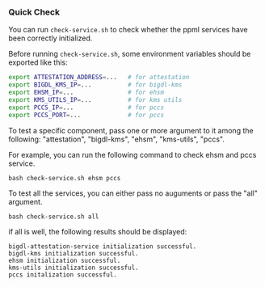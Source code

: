 ### Quick Check
You can run `check-service.sh` to check whether the ppml services have been correctly initialized.

Before running `check-service.sh`, some environment variables should be exported like this:
```bash
export ATTESTATION_ADDRESS=...   # for attestation 
export BIGDL_KMS_IP=...          # for bigdl-kms
export EHSM_IP=...               # for ehsm
export KMS_UTILS_IP=...          # for kms utils 
export PCCS_IP=...               # for pccs
export PCCS_PORT=...             # for pccs
```
To test a specific component, pass one or more argument to it among the following: "attestation", "bigdl-kms", "ehsm", "kms-utils", "pccs".

For example, you can run the following command to check ehsm and pccs service.
```
bash check-service.sh ehsm pccs
```
To test all the services, you can either pass no auguments or pass the "all" argument.
```
bash check-service.sh all
```
if all is well, the following results should be displayed:
```
bigdl-attestation-service initialization successful.
bigdl-kms initialization successful.
ehsm initialization successful.
kms-utils initialization successful.
pccs initalization successful.
```
